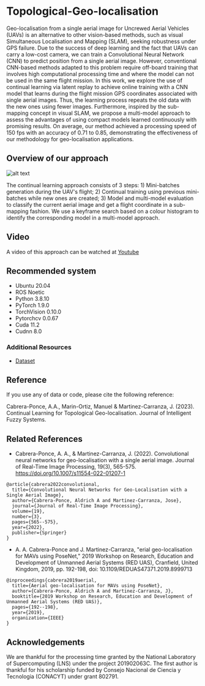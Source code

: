 # Topological-Geo-localisation

Geo-localisation from a single aerial image for Uncrewed Aerial Vehicles (UAVs) is an alternative to other vision-based methods, such as visual Simultaneous Localisation and Mapping (SLAM), seeking robustness under GPS failure. Due to the success of deep learning and the fact that UAVs can carry a low-cost camera, we can train a Convolutional Neural Network (CNN) to predict position from a single aerial image. However, conventional CNN-based methods adapted to this problem require off-board training that involves high computational processing time and where the model can not be used in the same flight mission. In this work, we explore the use of continual learning via latent replay to achieve online training with a CNN model that learns during the flight mission GPS coordinates associated with single aerial images. Thus, the learning process repeats the old data with the new ones using fewer images. Furthermore, inspired by the sub-mapping concept in visual SLAM, we propose a multi-model approach to assess the advantages of using compact models learned continuously with promising results. On average, our method achieved a processing speed of 150 fps with an accuracy of 0.71 to 0.85, demonstrating the effectiveness of our methodology for geo-localisation applications.

## Overview of our approach

![alt text](images/figure1.png)

The continual learning approach consists of 3 steps: 1) Mini-batches generation during the UAV's flight; 2) Continual training using previous mini-batches while new ones are created; 3) Model and multi-model evaluation to classify the current aerial image and get a flight coordinate in a sub-mapping fashion. We use a keyframe search based on a colour histogram to identify the corresponding model in a multi-model approach.

## Video
A video of this approach can be watched at [Youtube](https://youtu.be/xfsU_cCLpFw)

## Recommended system
- Ubuntu 20.04
- ROS Noetic
- Python 3.8.10
- PyTorch 1.9.0
- TorchVision 0.10.0
- Pytorchcv 0.0.67
- Cuda 11.2
- Cudnn 8.0

### Additional Resources
- [Dataset](https://mnemosyne.inaoep.mx/index.php/s/6w3zgta5iXn2ioi)

## Reference
If you use any of data or code, please cite the following reference:

Cabrera-Ponce, A.A., Marin-Ortiz, Manuel & Martinez-Carranza, J. (2023). Continual Learning for Topological Geo-localisation. Journal of Intelligent Fuzzy Systems.


## Related References

- Cabrera-Ponce, A. A., & Martinez-Carranza, J. (2022). Convolutional neural networks for geo-localisation with a single aerial image. Journal of Real-Time Image Processing, 19(3), 565-575. https://doi.org/10.1007/s11554-022-01207-1

```
@article{cabrera2022convolutional,
  title={Convolutional Neural Networks for Geo-Localisation with a Single Aerial Image},
  author={Cabrera-Ponce, Aldrich A and Martinez-Carranza, Jose},
  journal={Journal of Real-Time Image Processing},
  volume={19},
  number={3},
  pages={565--575},
  year={2022},
  publisher={Springer}
}
```

- A. A. Cabrera-Ponce and J. Martinez-Carranza, "erial geo-localisation for MAVs using PoseNet," 2019 Workshop on Research, Education and Development of Unmanned Aerial Systems (RED UAS), Cranfield, United Kingdom, 2019, pp. 192-198, doi: 10.1109/REDUAS47371.2019.8999713

```
@inproceedings{cabrera2019aerial,
  title={Aerial geo-localisation for MAVs using PoseNet},
  author={Cabrera-Ponce, Aldrich A and Martinez-Carranza, J},
  booktitle={2019 Workshop on Research, Education and Development of Unmanned Aerial Systems (RED UAS)},
  pages={192--198},
  year={2019},
  organization={IEEE}
}
```

 ## Acknowledgements
We are thankful for the processing time granted by the National Laboratory of Supercomputing (LNS) under the project 201902063C. The first author is thankful for his scholarship funded by Consejo Nacional de Ciencia y Tecnologia (CONACYT) under grant 802791.
